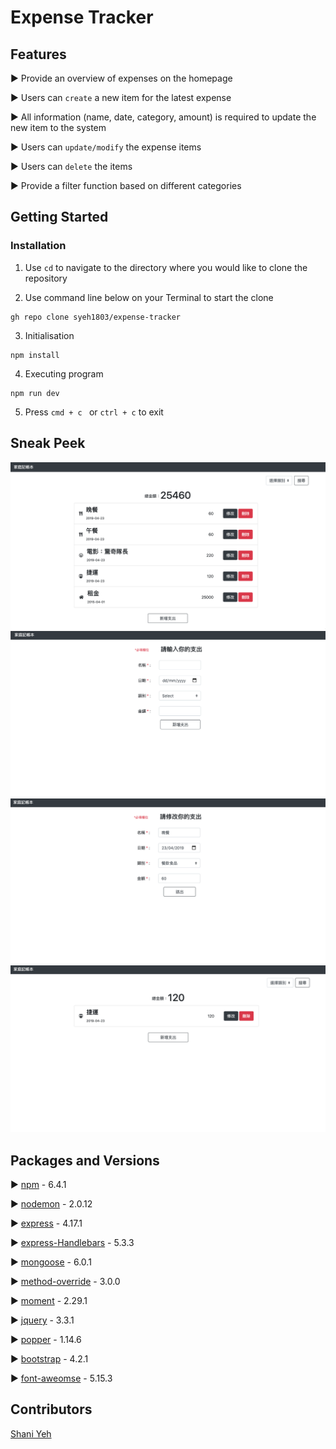 # Expense Tracker

## Features

► Provide an overview of expenses on the homepage

► Users can ```create``` a new item for the latest expense

► All information (name, date, category, amount) is required to update the new item to the system

► Users can ```update/modify``` the expense items

► Users can ```delete``` the items

► Provide a filter function based on different categories

## Getting Started

### Installation

1. Use ```cd``` to navigate to the directory where you would like to clone the repository

2. Use command line below on your Terminal to start the clone
``` 
gh repo clone syeh1803/expense-tracker
```

3. Initialisation

```
npm install 
```
4. Executing program

```
npm run dev
```

5. Press ```cmd + c ``` or ```ctrl + c``` to exit


## Sneak Peek 
![image](https://github.com/syeh1803/expense-tracker/blob/main/Homepage.png)
![image](https://github.com/syeh1803/expense-tracker/blob/main/Create%20Page.png)
![image](https://github.com/syeh1803/expense-tracker/blob/main/Update%20Page.png)
![image](https://github.com/syeh1803/expense-tracker/blob/main/Filter%20Page.png)

## Packages and Versions

► [npm](https://www.npmjs.com/) - 6.4.1

► [nodemon](https://www.npmjs.com/package/nodemon) - 2.0.12

► [express](https://www.npmjs.com/package/express) - 4.17.1

► [express-Handlebars](https://www.npmjs.com/package/express-handlebars) - 5.3.3

► [mongoose](https://www.npmjs.com/package/mongoose) - 6.0.1

► [method-override](https://www.npmjs.com/package/method-override) - 3.0.0

► [moment](https://www.npmjs.com/package/moment) - 2.29.1

► [jquery](https://www.npmjs.com/package/jquery) - 3.3.1

► [popper](https://cdnjs.com/libraries/popper.js/2.9.1) - 1.14.6

► [bootstrap](https://getbootstrap.com/docs/4.6/getting-started/introduction/) - 4.2.1

► [font-aweomse](https://fontawesome.com/v5/changelog/latest) - 5.15.3

## Contributors

[Shani Yeh](https://github.com/syeh1803)
